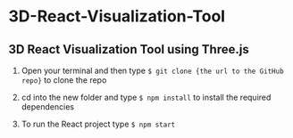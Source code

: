 # 3D-React-Visualization-Tool
 ## 3D React Visualization Tool using Three.js


1. Open your terminal and then type `$ git clone {the url to the GitHub repo}` to clone the repo

2. cd into the new folder and type `$ npm install` to install the required dependencies

3. To run the React project type `$ npm start`

